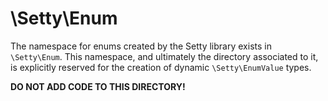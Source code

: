 # \Setty\Enum

The namespace for enums created by the Setty library exists in `\Setty\Enum`. This namespace, and ultimately the directory associated to it, is explicitly reserved for the creation of dynamic `\Setty\EnumValue` types.

**DO NOT ADD CODE TO THIS DIRECTORY!**
